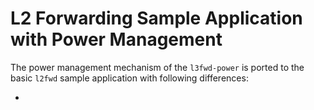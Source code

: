 # L2 Forwarding Sample Application with Power Management

The power management mechanism of the `l3fwd-power` is ported to the basic `l2fwd` sample application with following
differences:

-
